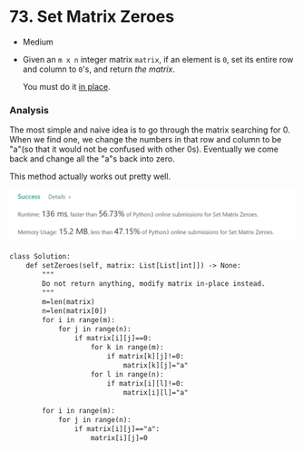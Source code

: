 # 73. Set Matrix Zeroes

* Medium
*   Given an `m x n` integer matrix `matrix`, if an element is `0`, set its entire row and column to `0`'s, and return _the matrix_.

    You must do it [in place](https://en.wikipedia.org/wiki/In-place\_algorithm).

### Analysis&#x20;

The most simple and naive idea is to go through the matrix searching for 0. When we find one, we change the numbers in that row and column to be "a"(so that it would not be confused with other 0s). Eventually we come back and change all the "a"s back into zero.&#x20;

This method actually works out pretty well.&#x20;

![](<../.gitbook/assets/image (24) (1) (1) (1).png>)

```
class Solution:
    def setZeroes(self, matrix: List[List[int]]) -> None:
        """
        Do not return anything, modify matrix in-place instead.
        """
        m=len(matrix)
        n=len(matrix[0])
        for i in range(m):
            for j in range(n):
                if matrix[i][j]==0:
                    for k in range(m):
                        if matrix[k][j]!=0:
                            matrix[k][j]="a"
                    for l in range(n):
                        if matrix[i][l]!=0:
                            matrix[i][l]="a"
        
        for i in range(m):
            for j in range(n):
                if matrix[i][j]=="a":
                    matrix[i][j]=0
```
